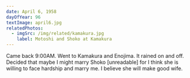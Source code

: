 ```yaml
---
date: April 6, 1958
dayOfYear: 96
textImage: april6.jpg
relatedPhotos: 
  - imgSrc: /img/related/kamakura.jpg
    label: Motoshi and Shoko at Kamakura
---
```

Came back 9:00AM. Went to Kamakura and Enojima. It rained on and off. Decided that maybe I might marry Shoko [unreadable] for I think she is willing to face hardship and marry me. I believe she will make good wife.